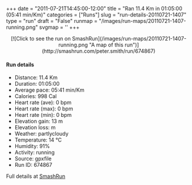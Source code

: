 +++
date = "2011-07-21T14:45:00-12:00"
title = "Ran 11.4 Km in 01:05:00 (05:41 min/Km)"
categories = ["Runs"]
slug = "run-details-20110721-1407"
type = "run"
draft = "False"
runmap = "/images/run-maps/20110721-1407-running.png"
svgmap = '<polyline points="98 43, 98 43, 97 43, 95 45, 92 48, 86 52, 79 53, 74 53, 69 54, 67 55, 58 62, 51 66, 46 67, 42 69, 40 70, 40 70, 39 70, 37 68, 35 64, 32 61, 27 61, 22 64, 20 63, 14 60, 9 54, 0 46, 3 43, 10 42, 13 40, 22 37, 23 35, 29 30, 31 30, 42 29, 46 31, 49 33, 57 36, 72 35, 81 34, 84 36, 87 34, 91 35, 91 39, 95 40, 100 44">'
+++



<!--more-->

<center>
[![Click to see the run on SmashRun](/images/run-maps/20110721-1407-running.png "A map of this run")](http://smashrun.com/peter.smith/run/674867)
</center>

#### Run details

* Distance: 11.4 Km
* Duration: 01:05:00
* Average pace: 05:41 min/Km
* Calories: 998 Cal
* Heart rate (ave): 0 bpm
* Heart rate (max): 0 bpm
* Heart rate (min): 0 bpm
* Elevation gain: 13 m
* Elevation loss:  m
* Weather: partlycloudy
* Temperature: 14 &deg;C
* Humidity: 91%
* Activity: running
* Source: gpxfile
* Run ID: 674867

Full details at [SmashRun](http://smashrun.com/peter.smith/run/674867)